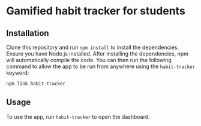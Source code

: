# Gamified habit tracker for students

## Installation

Clone this repository and run `npm install` to install the dependencies. Ensure you have Node.js installed.
After installing the dependencies, npm will automatically compile the code. You
can then run the following command to allow the app to be run from anywhere
using the `habit-tracker` keyword:

```sh
npm link habit-tracker
```

## Usage

To use the app, run `habit-tracker` to open the dashboard.
